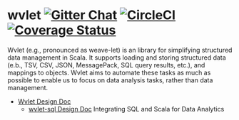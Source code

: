 # wvlet  [![Gitter Chat][gitter-badge]][gitter-link] [![CircleCI](https://circleci.com/gh/wvlet/wvlet.svg?style=svg)](https://circleci.com/gh/wvlet/wvlet) [![Coverage Status][coverall-badge]][coverall-link]

[gitter-badge]: https://badges.gitter.im/Join%20Chat.svg
[gitter-link]: https://gitter.im/wvlet/wvlet?utm_source=badge&utm_medium=badge&utm_campaign=pr-badge&utm_content=badge
[coverall-badge]: https://coveralls.io/repos/github/wvlet/wvlet/badge.svg?branch=master
[coverall-link]: https://coveralls.io/github/wvlet/wvlet?branch=master

Wvlet (e.g., pronounced as weave-let) is an library for simplifying structured data management in Scala. It supports loading and storing structured data (e.b., TSV, CSV, JSON, MessagePack, SQL query results, etc.), and mappings to objects. Wvlet aims to automate these tasks as much as possible to enable us to focus on data analysis tasks, rather than data management.

- [Wvlet Design Doc](https://docs.google.com/document/d/1R8VL4INsIIlNc-fnmnujsXg0y_zUA3T6BsjeDvm-nkk/edit?usp=sharing)
  - [wvlet-sql Design Doc](https://docs.google.com/document/d/1cTmXxsq7MBVplw8T3D0mBa4NOYI8BPpOF1rPywAzpEk/edit?usp=sharing) Integrating SQL and Scala for Data Analytics

